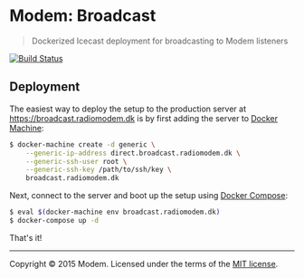 # Modem: Broadcast

> Dockerized Icecast deployment for broadcasting to Modem listeners

[![Build Status](https://travis-ci.org/radio-modem/broadcast.svg)](https://travis-ci.org/radio-modem/broadcast)

## Deployment

The easiest way to deploy the setup to the production server at https://broadcast.radiomodem.dk is by first adding the server to [Docker Machine]:

```sh
$ docker-machine create -d generic \
    --generic-ip-address direct.broadcast.radiomodem.dk \
    --generic-ssh-user root \
    --generic-ssh-key /path/to/ssh/key \
    broadcast.radiomodem.dk
```

Next, connect to the server and boot up the setup using [Docker Compose]:

```sh
$ eval $(docker-machine env broadcast.radiomodem.dk)
$ docker-compose up -d
```

That's it!

---

Copyright &copy; 2015 Modem. Licensed under the terms of the [MIT license](LICENSE.md).

[Docker Machine]: https://docs.docker.com/machine/
[Docker Compose]: https://docs.docker.com/compose/
